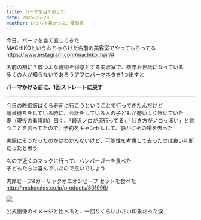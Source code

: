 ```yaml
---
title: パーマを当て直した
date: 2025-06-28
weather: むっちゃ暑かった、夏到来
---
```

今日、パーマを当て直してきた  
MACHIKOというおちゃらけた名前の美容室でやってもらってる  
https://www.instagram.com/machiko_hair/#

名前の割に？癖つよな施術を得意とする美容室で、数年お世話になっている  
多くの人が知らないであろうアフロパーマネタを1つ出すと

**パーマかける前に、1回ストレートに戻す**

---

今日の晩御飯はくら寿司に行こうということで行ってきたんだけど  
順番待ちをしている時に、会計をしている人の子どもが勢いよく吐いていた  
妻（現役の看護師）曰く、「最近ノロが流行ってる」「吐き方がノロっぽい」と言うことを言ってたので、予約をキャンセルして、静かにその場を去った

実際にそうだったのかはわかんないけど、可能性を考慮して去ったのは良い判断だったと思う

なので近くのマックに行って、ハンバーガーを食べた  
子どもたちは喜んでいたので良いでしょう

肉厚ビーフ&ガーリックオニオンビーフ セットを食べた  
http://mcdonalds.co.jp/products/801096/

![](https://images.kechiiiiin.com/diary/20250921154024.jpeg)

公式画像のイメージと比べると、一回りくらい小さい印象だった涙
